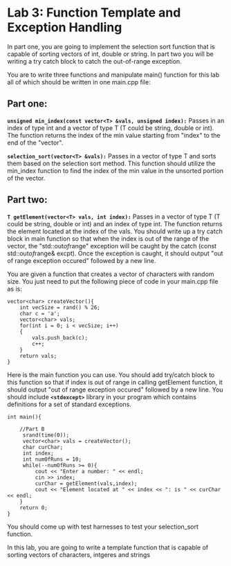 # Lab 3: Function Template and Exception Handling

In part one, you are going to implement the selection sort function that is capable of sorting vectors of int, double or string. In part two you will be writing a try catch block to catch the out-of-range exception.

You are to write three functions and manipulate main() function for this lab all of which should be written in one main.cpp file:

## Part one:

**`unsigned min_index(const vector<T> &vals, unsigned index):`** Passes in an index of type int and a vector of type T (T could be string, double or int). The function returns the index of the min value starting from "index" to the end of the "vector".

**`selection_sort(vector<T> &vals):`** Passes in a vector of type T and sorts them based on the selection sort method. This function should utilize the min_index function to find the index of the min value in the unsorted portion of the vector.

## Part two:

**`T getElement(vector<T> vals, int index):`** Passes in a vector of type T (T could be string, double or int) and an index of type int. The function returns the element located at the index of the vals. You should write up a try catch block in main function so that when the index is out of the range of the vector, the "std::out*of*range" exception will be caught by the catch (const std::out*of*range& excpt). Once the exception is caught, it should output "out of range exception occured" followed by a new line.

You are given a function that creates a vector of characters with random size. You just need to put the following piece of code in your main.cpp file as is:

```
vector<char> createVector(){
    int vecSize = rand() % 26;
    char c = 'a';
    vector<char> vals;
    for(int i = 0; i < vecSize; i++)
    {
        vals.push_back(c);
        c++;
    }
    return vals;
}

```

Here is the main function you can use. You should add try/catch block to this function so that if index is out of range in calling getElement function, it should output "out of range exception occured" followed by a new line. You should include **`<stdexcept>`** library in your program which contains definitions for a set of standard exceptions.

```
int main(){

    //Part B
     srand(time(0));
     vector<char> vals = createVector();
     char curChar;
     int index;
     int numOfRuns = 10;
     while(--numOfRuns >= 0){
         cout << "Enter a number: " << endl;
         cin >> index;
         curChar = getElement(vals,index);
         cout << "Element located at " << index << ": is " << curChar << endl;
    }
    return 0;
}

```

You should come up with test harnesses to test your selection_sort function.

In this lab, you are going to write a template function that is capable of sorting vectors of characters, intgeres and strings
